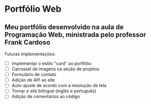# Portfólio Web
## Meu portfólio desenvolvido na aula de Programação Web, ministrada pelo professor Frank Cardoso

Futuras implementações:
- [ ] Implementar o estilo "card" ao portfólio
- [ ] Carrossel de imagens na seção de projetos
- [ ] Formulário de contato
- [ ] Adição de API ao site
- [ ] Auto-ajuste de acordo com a resolução de tela
- [ ] Tornar o site bilíngue (inglês e português)
- [ ] Adição de comentários ao código